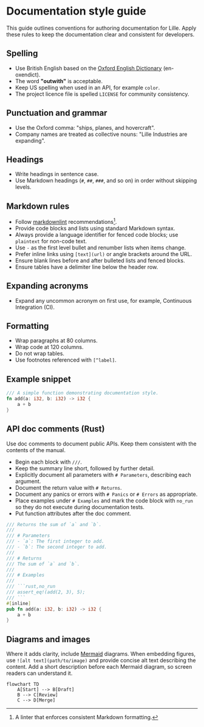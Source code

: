 # Documentation style guide

This guide outlines conventions for authoring documentation for Lille. Apply
these rules to keep the documentation clear and consistent for developers.

## Spelling

- Use British English based on the
  [Oxford English Dictionary](https://public.oed.com/) (en-oxendict).
- The word **"outwith"** is acceptable.
- Keep US spelling when used in an API, for example `color`.
- The project licence file is spelled `LICENSE` for community consistency.

## Punctuation and grammar

- Use the Oxford comma: "ships, planes, and hovercraft".
- Company names are treated as collective nouns: "Lille Industries are
  expanding".

## Headings

- Write headings in sentence case.
- Use Markdown headings (`#`, `##`, `###`, and so on) in order without skipping
  levels.

## Markdown rules

- Follow [markdownlint](https://github.com/DavidAnson/markdownlint)
  recommendations[^markdownlint].
- Provide code blocks and lists using standard Markdown syntax.
- Always provide a language identifier for fenced code blocks; use `plaintext`
  for non-code text.
- Use `-` as the first level bullet and renumber lists when items change.
- Prefer inline links using `[text](url)` or angle brackets around the URL.
- Ensure blank lines before and after bulleted lists and fenced blocks.
- Ensure tables have a delimiter line below the header row.

## Expanding acronyms

- Expand any uncommon acronym on first use, for example, Continuous Integration
  (CI).

## Formatting

- Wrap paragraphs at 80 columns.
- Wrap code at 120 columns.
- Do not wrap tables.
- Use footnotes referenced with `[^label]`.

## Example snippet

```rust
/// A simple function demonstrating documentation style.
fn add(a: i32, b: i32) -> i32 {
    a + b
}
```

## API doc comments (Rust)

Use doc comments to document public APIs. Keep them consistent with the
contents of the manual.

- Begin each block with `///`.
- Keep the summary line short, followed by further detail.
- Explicitly document all parameters with `# Parameters`, describing each
  argument.
- Document the return value with `# Returns`.
- Document any panics or errors with `# Panics` or `# Errors` as appropriate.
- Place examples under `# Examples` and mark the code block with `no_run` so
  they do not execute during documentation tests.
- Put function attributes after the doc comment.

````rust
/// Returns the sum of `a` and `b`.
///
/// # Parameters
/// - `a`: The first integer to add.
/// - `b`: The second integer to add.
///
/// # Returns
/// The sum of `a` and `b`.
///
/// # Examples
///
/// ```rust,no_run
/// assert_eq!(add(2, 3), 5);
/// ```
#[inline]
pub fn add(a: i32, b: i32) -> i32 {
    a + b
}
````

## Diagrams and images

Where it adds clarity, include [Mermaid](https://mermaid.js.org/) diagrams.
When embedding figures, use `![alt text](path/to/image)` and provide concise
alt text describing the content. Add a short description before each Mermaid
diagram, so screen readers can understand it.

```mermaid
flowchart TD
    A[Start] --> B[Draft]
    B --> C[Review]
    C --> D[Merge]
```

[^markdownlint]: A linter that enforces consistent Markdown formatting.
